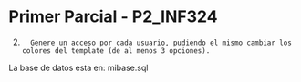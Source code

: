 # Primer Parcial - P2_INF324
2.       Genere un acceso por cada usuario, pudiendo el mismo cambiar los colores del template (de al menos 3 opciones).


La base de datos esta en: mibase.sql
